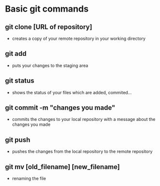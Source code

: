 # Basic git commands

## git clone [URL of repository]
- creates a copy of your remote repository in your working directory

## git add
- puts your changes to the staging area

## git status
- shows the status of your files which are added, commited...

## git commit -m "changes you made"
- commits the changes to your local repository with a message about the changes you made

## git push
- pushes the changes from the local repository to the remote repository

## git mv [old_filename] [new_filename]
- renaming the file
